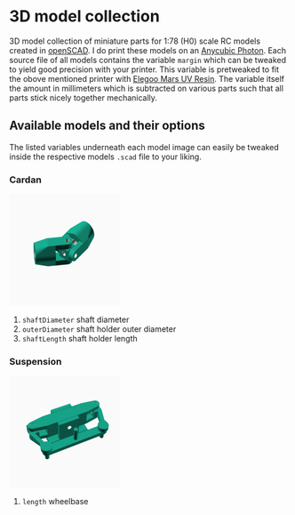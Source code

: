 # 3D model collection
3D model collection of miniature parts for 1:78 (H0) scale RC models created in
[openSCAD](https://www.openscad.org "openSCAD Homepage"). I do print these models
on an [Anycubic Photon](https://www.anycubic.com/collections/anycubic-photon-3d-printers/products/anycubic-photon-3d-printer "Homepage").
Each source file of all models contains the variable `margin` which can be tweaked to yield good precision with your printer. This variable is pretweaked to fit the obove mentioned printer with [Elegoo Mars UV Resin](https://www.elegoo.com/product/elegoo-3d-rapid-resin-lcd-uv-curing-resin-405nm-standard-photopolymer-resin-for-lcd-3d-printing-500gram-black/ "Homepage"). The variable itself the amount in millimeters which is subtracted on various parts such that all parts stick nicely together mechanically.

## Available models and their options
The listed variables underneath each model image can easily be tweaked inside the
respective models `.scad` file to your liking.

### Cardan
![alt text][cardan-image]
1. `shaftDiameter` shaft diameter
2. `outerDiameter` shaft holder outer diameter
3. `shaftLength` shaft holder length
### Suspension
![alt text][suspension-image]
1. `length` wheelbase


[cardan-image]: ./images/cardan-200x200.png "Cardan"
[suspension-image]: ./images/suspension-200x200.png "Suspension"
